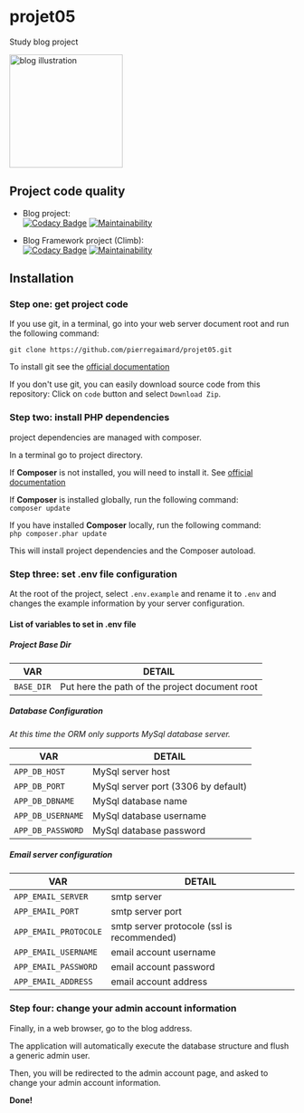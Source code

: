 # projet05
Study blog project

<img src="https://projet05.pgaimard.fr/public/assets/img/line-robot-black.svg" width="200" alt="blog illustration"/>

## Project code quality
-   Blog project:  
[![Codacy Badge](https://app.codacy.com/project/badge/Grade/fb086120a32c48b898f0c3b0a967c5cc)](https://www.codacy.com/gh/pierregaimard/projet05/dashboard?utm_source=github.com&amp;utm_medium=referral&amp;utm_content=pierregaimard/projet05&amp;utm_campaign=Badge_Grade)
[![Maintainability](https://api.codeclimate.com/v1/badges/b3dfb0450ca8b4ec8ba2/maintainability)](https://codeclimate.com/github/pierregaimard/projet05/maintainability)

-   Blog Framework project (Climb):  
[![Codacy Badge](https://app.codacy.com/project/badge/Grade/74ddf10f3de442518d2a08eb637a4c2c)](https://www.codacy.com/gh/pierregaimard/climb/dashboard?utm_source=github.com&amp;utm_medium=referral&amp;utm_content=pierregaimard/climb&amp;utm_campaign=Badge_Grade)
[![Maintainability](https://api.codeclimate.com/v1/badges/515362bf623805575542/maintainability)](https://codeclimate.com/github/pierregaimard/climb/maintainability)

## Installation
### Step one: get project code

If you use git, in a terminal, go into your web server document root and
run the following command:

`git clone https://github.com/pierregaimard/projet05.git`

To install git see the [official documentation](https://git-scm.com/book/en/v2/Getting-Started-Installing-Git)

If you don't use git, you can easily download source code from this repository:
Click on `code` button and select `Download Zip`.

### Step two: install PHP dependencies
project dependencies are managed with composer.

In a terminal go to project directory.

If **Composer** is not installed, you will need to install it.
See [official documentation](https://getcomposer.org/download/)

If **Composer** is installed globally, run the following command:  
`composer update`

If you have installed **Composer** locally, run the following command:  
`php composer.phar update`

This will install project dependencies and the Composer autoload.

### Step three: set .env file configuration
At the root of the project, select `.env.example` and rename it to `.env` and changes the example information
by your server configuration.

#### List of variables to set in .env file
##### Project Base Dir

VAR | DETAIL
--- | ---
`BASE_DIR` | Put here the path of the project document root

##### Database Configuration
_At this time the ORM only supports MySql database server._
 
VAR | DETAIL
--- | ---
`APP_DB_HOST` | MySql server host
`APP_DB_PORT` | MySql server port (3306 by default)
`APP_DB_DBNAME` | MySql database name
`APP_DB_USERNAME` | MySql database username
`APP_DB_PASSWORD` | MySql database password

##### Email server configuration

VAR | DETAIL
--- | ---
`APP_EMAIL_SERVER` | smtp server
`APP_EMAIL_PORT` | smtp server port
`APP_EMAIL_PROTOCOLE` | smtp server protocole (ssl is recommended)
`APP_EMAIL_USERNAME` | email account username
`APP_EMAIL_PASSWORD` | email account password
`APP_EMAIL_ADDRESS` | email account address

### Step four: change your admin account information
Finally, in a web browser, go to the blog address.

The application will automatically execute the database structure and flush a generic
admin user.

Then, you will be redirected to the admin account page, and
asked to change your admin account information.

**Done!**
